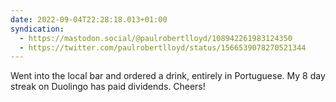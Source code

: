```yaml
---
date: 2022-09-04T22:28:18.013+01:00
syndication:
  - https://mastodon.social/@paulrobertlloyd/108942261983124350
  - https://twitter.com/paulrobertlloyd/status/1566539078270521344
---
```

Went into the local bar and ordered a drink, entirely in Portuguese. My 8 day streak on Duolingo has paid dividends. Cheers!
